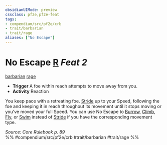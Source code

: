 ```yaml
---
obsidianUIMode: preview
cssclass: pf2e,pf2e-feat
tags:
- compendium/src/pf2e/crb
- trait/barbarian
- trait/rage
aliases: ["No Escape"]
---
```

# No Escape  [R](chapter-9-playing-the-game.md#Actions "Reaction") *Feat 2*  
[barbarian](Reference/Rules/Traits/barbarian.md "Barbarian Class Trait")  [rage](Reference/Rules/Traits/rage.md "Rage Combat Trait")  

- **Trigger** A foe within reach attempts to move away from you.
- **Activity** Reaction

You keep pace with a retreating foe. [Stride](stride.md) up to your Speed, following the foe and keeping it in reach throughout its movement until it stops moving or you've moved your full Speed. You can use No Escape to [Burrow](burrow.md), [Climb](climb.md), [Fly](Reference/Rules/Actions/fly.md), or [Swim](swim.md) instead of [Stride](stride.md) if you have the corresponding movement type.

*Source: Core Rulebook p. 89*  
%% #compendium/src/pf2e/crb #trait/barbarian #trait/rage %%